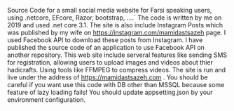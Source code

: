 Source Code for a small social media website for Farsi speaking users, using .netcore, EFcore, Razor, bootstrap, ....` 
The code is written by me on 2019 and used .net core 3.1. 
The site is also include Instagram Posts which was published by my wife on https://instagram.com/mamidastsazeh page. I used Facebook API to download these posts from Instagram.
I have published the source code of an application to use Facebook API on another repository.
This web site include serveral features like sending SMS for registration, allowing users to upload images and videos about thier hadicrafts. 
Using tools like FFMPEG to compress videos. The site is run and live under the address of https://mamidastsazeh.com .
You should be careful if you want use this code with DB other than MSSQL because some feature of lazy loading fails!
You should update appsetting.json by your environment configuration.

